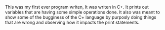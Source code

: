This was my first ever program writen, It was writen in C+. It prints out variables that are having some simple operations done. It also was
meant to show some of the bugginess of the C+ language by purposly doing things that are wrong and observing how it impacts the print statements.
